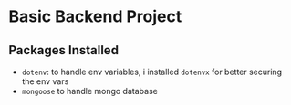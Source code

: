 # Basic Backend Project

## Packages Installed
- `dotenv`: to handle env variables, i installed `dotenvx` for better securing the env vars
- `mongoose` to handle mongo database